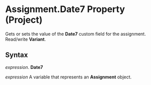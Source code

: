 
# Assignment.Date7 Property (Project)

Gets or sets the value of the  **Date7** custom field for the assignment. Read/write **Variant**.


## Syntax

 _expression_. **Date7**

 _expression_ A variable that represents an **Assignment** object.


